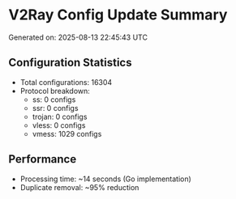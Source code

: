 # V2Ray Config Update Summary
Generated on: 2025-08-13 22:45:43 UTC

## Configuration Statistics
- Total configurations: 16304
- Protocol breakdown:
  - ss: 0 configs
  - ssr: 0 configs
  - trojan: 0 configs
  - vless: 0 configs
  - vmess: 1029 configs

## Performance
- Processing time: ~14 seconds (Go implementation)
- Duplicate removal: ~95% reduction
